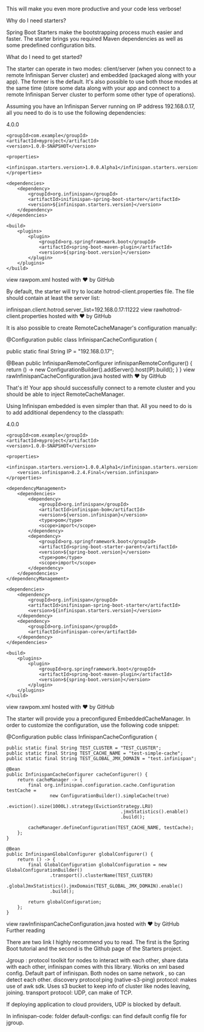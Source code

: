

This will make you even more productive and your code less verbose!

Why do I need starters?

Spring Boot Starters make the bootstrapping process much easier and faster. The starter brings you required Maven dependencies as well as some predefined configuration bits.

What do I need to get started?

The starter can operate in two modes: client/server (when you connect to a remote Infinispan Server cluster) and embedded (packaged along with your app). The former is the default. It's also possible to use both those modes at the same time (store some data along with your app and connect to a remote Infinispan Server cluster to perform some other type of operations).

Assuming you have an Infinispan Server running on IP address 192.168.0.17, all you need to do is to use the following dependencies:

<?xml version="1.0" encoding="UTF-8"?>
<project xmlns="http://maven.apache.org/POM/4.0.0" xmlns:xsi="http://www.w3.org/2001/XMLSchema-instance"
         xsi:schemaLocation="http://maven.apache.org/POM/4.0.0 http://maven.apache.org/xsd/maven-4.0.0.xsd">
    <modelVersion>4.0.0</modelVersion>
    
    <groupId>com.example</groupId>
    <artifactId>myproject</artifactId>
    <version>1.0.0-SNAPSHOT</version>

    <properties>
        <infinispan.starters.version>1.0.0.Alpha1</infinispan.starters.version>
    </properties>
    
    <dependencies>
        <dependency>
            <groupId>org.infinispan</groupId>
            <artifactId>inifinispan-spring-boot-starter</artifactId>
            <version>${infinispan.starters.version}</version>
        </dependency>
    </dependencies>

    <build>
        <plugins>
            <plugin>
                <groupId>org.springframework.boot</groupId>
                <artifactId>spring-boot-maven-plugin</artifactId>
                <version>${spring-boot.version}</version>
            </plugin>
        </plugins>
    </build>
</project>
view rawpom.xml hosted with ❤ by GitHub

By default, the starter will try to locate hotrod-client.properties file. The file should contain at least the server list:

infinispan.client.hotrod.server_list=192.168.0.17:11222
view rawhotrod-client.properties hosted with ❤ by GitHub

It is also possible to create RemoteCacheManager's configuration manually:

@Configuration
public class InfinispanCacheConfiguration {

   public static final String IP = "192.168.0.17";

   @Bean
   public InfinispanRemoteConfigurer infinispanRemoteConfigurer() {
      return () -> new ConfigurationBuilder().addServer().host(IP).build();
   }
}
view rawInfinispanCacheConfiguration.java hosted with ❤ by GitHub

That's it! Your app should successfully connect to a remote cluster and you should be able to inject RemoteCacheManager.

Using Infinispan embedded is even simpler than that. All you need to do is to add additional dependency to the classpath:

<?xml version="1.0" encoding="UTF-8"?>
<project xmlns="http://maven.apache.org/POM/4.0.0" xmlns:xsi="http://www.w3.org/2001/XMLSchema-instance"
         xsi:schemaLocation="http://maven.apache.org/POM/4.0.0 http://maven.apache.org/xsd/maven-4.0.0.xsd">
    <modelVersion>4.0.0</modelVersion>
    
    <groupId>com.example</groupId>
    <artifactId>myproject</artifactId>
    <version>1.0.0-SNAPSHOT</version>

    <properties>
        <infinispan.starters.version>1.0.0.Alpha1</infinispan.starters.version>
        <version.infinispan>8.2.4.Final</version.infinispan>
    </properties>

    <dependencyManagement>
        <dependencies>
            <dependency>
                <groupId>org.infinispan</groupId>
                <artifactId>infinispan-bom</artifactId>
                <version>${version.infinispan}</version>
                <type>pom</type>
                <scope>import</scope>
            </dependency>
            <dependency>
                <groupId>org.springframework.boot</groupId>
                <artifactId>spring-boot-starter-parent</artifactId>
                <version>${spring-boot.version}</version>
                <type>pom</type>
                <scope>import</scope>
            </dependency>
        </dependencies>
    </dependencyManagement>

    <dependencies>
        <dependency>
            <groupId>org.infinispan</groupId>
            <artifactId>inifinispan-spring-boot-starter</artifactId>
            <version>${infinispan.starters.version}</version>
        </dependency>
        <dependency>
            <groupId>org.infinispan</groupId>
            <artifactId>infinispan-core</artifactId>
        </dependency>
    </dependencies>

    <build>
        <plugins>
            <plugin>
                <groupId>org.springframework.boot</groupId>
                <artifactId>spring-boot-maven-plugin</artifactId>
                <version>${spring-boot.version}</version>
            </plugin>
        </plugins>
    </build>
</project>
view rawpom.xml hosted with ❤ by GitHub

The starter will provide you a preconfigured EmbeddedCacheManager. In order to customize the configuration, use the following code snippet:

@Configuration
public class InfinispanCacheConfiguration {

    public static final String TEST_CLUSTER = "TEST_CLUSTER";
    public static final String TEST_CACHE_NAME = "test-simple-cache";
    public static final String TEST_GLOBAL_JMX_DOMAIN = "test.infinispan";

    @Bean
    public InfinispanCacheConfigurer cacheConfigurer() {
        return cacheManager -> {
            final org.infinispan.configuration.cache.Configuration testCache =
                    new ConfigurationBuilder().simpleCache(true)
                                              .eviction().size(1000L).strategy(EvictionStrategy.LRU)
                                              .jmxStatistics().enable()
                                              .build();

            cacheManager.defineConfiguration(TEST_CACHE_NAME, testCache);
        };
    }

    @Bean
    public InfinispanGlobalConfigurer globalConfigurer() {
        return () -> {
            final GlobalConfiguration globalConfiguration = new GlobalConfigurationBuilder()
                    .transport().clusterName(TEST_CLUSTER)
                    .globalJmxStatistics().jmxDomain(TEST_GLOBAL_JMX_DOMAIN).enable()
                    .build();

            return globalConfiguration;
        };
    }
view rawInfinispanCacheConfiguration.java hosted with ❤ by GitHub
Further reading

There are two link I highly recommend you to read. The first is the Spring Boot tutorial and the second is the Github page of the Starters project. 


Jgroup : protocol toolkit for nodes to interact with each other, share data with each other, infinispan comes with this library. Works on xml based config. Default part of infinispan.
Both nodes on same network , so can detect each other. 
discovery protocol:ping (native-s3-ping) protocol: makes use of awk sdk. Uses s3 bucket to keep info of cluster like nodes leaving, joining.
transport protocol: UDP, can make of TCP.

If deploying application to cloud providers, UDP is blocked by default.

In infinispan-code: folder default-configs: can find default config file for jgroup.